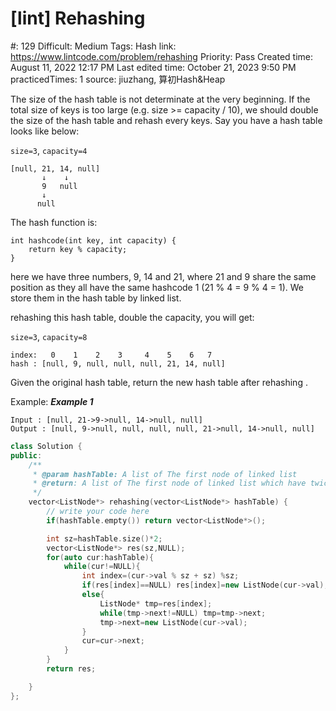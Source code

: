 # [lint] Rehashing

#: 129
Difficult: Medium
Tags: Hash
link: https://www.lintcode.com/problem/rehashing
Priority: Pass
Created time: August 11, 2022 12:17 PM
Last edited time: October 21, 2023 9:50 PM
practicedTimes: 1
source: jiuzhang, 算初Hash&Heap

The size of the hash table is not determinate at the very beginning. If the total size of keys is too large (e.g. size >= capacity / 10), we should double the size of the hash table and rehash every keys. Say you have a hash table looks like below:

`size=3`, `capacity=4`

```
[null, 21, 14, null]
       ↓    ↓
       9   null
       ↓
      null

```

The hash function is:

```
int hashcode(int key, int capacity) {
    return key % capacity;
}

```

here we have three numbers, 9, 14 and 21, where 21 and 9 share the same position as they all have the same hashcode 1 (21 % 4 = 9 % 4 = 1). We store them in the hash table by linked list.

rehashing this hash table, double the capacity, you will get:

`size=3`, `capacity=8`

```
index:   0    1    2    3     4    5    6   7
hash : [null, 9, null, null, null, 21, 14, null]

```

Given the original hash table, return the new hash table after rehashing .

Example:
***Example 1***

```
Input : [null, 21->9->null, 14->null, null]
Output : [null, 9->null, null, null, null, 21->null, 14->null, null]

```

```cpp
class Solution {
public:
    /**
     * @param hashTable: A list of The first node of linked list
     * @return: A list of The first node of linked list which have twice size
     */
    vector<ListNode*> rehashing(vector<ListNode*> hashTable) {
        // write your code here
        if(hashTable.empty()) return vector<ListNode*>();

        int sz=hashTable.size()*2;
        vector<ListNode*> res(sz,NULL);
        for(auto cur:hashTable){
            while(cur!=NULL){
                int index=(cur->val % sz + sz) %sz;
                if(res[index]==NULL) res[index]=new ListNode(cur->val);
                else{
                    ListNode* tmp=res[index];
                    while(tmp->next!=NULL) tmp=tmp->next;
                    tmp->next=new ListNode(cur->val);
                }
                cur=cur->next;
            }
        }
        return res;

    }
};
```